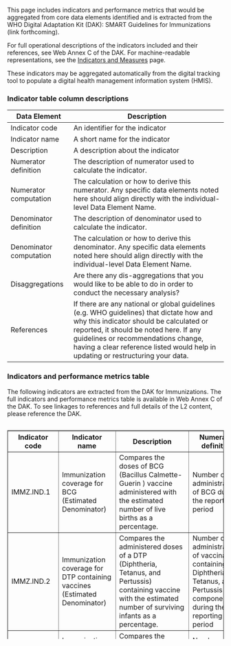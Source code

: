 This page includes indicators and performance metrics that would be aggregated from core data elements identified and is extracted from the WHO Digital Adaptation Kit (DAK): SMART Guidelines for Immunizations (link forthcoming). 

For full operational descriptions of the indicators included and their references, see Web Annex C of the DAK. 
For machine-readable representations, see the <a href="indicators-measures.html">Indicators and Measures</a> page. 

These indicators may be aggregated automatically from the digital tracking tool to populate a digital health management information system (HMIS). 

### Indicator table column descriptions

| Data Element | Description |
|----|----|
|Indicator code|An identifier for the indicator|
|Indicator name|A short name for the indicator|
|Description|A description about the indicator|
|Numerator definition|The description of numerator used to calculate the indicator.|
|Numerator computation|The calculation or how to derive this numerator. Any specific data elements noted here should align directly with the individual-level Data Element Name.|
|Denominator definition|The description of denominator used to calculate the indicator.|
|Denominator computation|The calculation or how to derive this denominator. Any specific data elements noted here should align directly with the individual-level Data Element Name.|
|Disaggregations|Are there any dis-aggregations that you would like to be able to do in order to conduct the necessary analysis?|
|References|If there are any national or global guidelines (e.g. WHO guidelines) that dictate how and why this indicator should be calculated or reported, it should be noted here. If any guidelines or recommendations change, having a clear reference listed would help in updating or restructuring your data.|

### Indicators and performance metrics table
The following indicators are extracted from the DAK for Immunizations. The full indicators and performance metrics table is available in Web Annex C of the DAK. To see linkages to references and full details of the L2 content, please reference the DAK. 

<div style=" width: 100%; height: 500px; overflow: scroll;">
  <table border="1" class="dataframe table table-striped table-bordered">
    <thead style="position: sticky;top: 0;z-index: 100;background-color: white;">
      <thead>
        <tr>
          <th>Indicator code</th>
          <th>Indicator name</th>
          <th>Description</th>
          <th>Numerator definition</th>
          <th>Numerator computation</th>
          <th>Denominator definition</th>
          <th>Denominator computation</th>
          <th>Disaggregation</th>
        </tr>
      </thead>
    <tbody>
      <tr>
        <td>IMMZ.IND.1</td>
        <td>Immunization coverage for BCG (Estimated Denominator)</td>
        <td>Compares the doses of BCG (Bacillus Calmette-Guerin ) vaccine administered with the estimated number of live births as a percentage.</td>
        <td>Number of administrations of BCG during the reporting period</td>
        <td>COUNT immunization events WHERE "vaccine code" is a "BCG Vaccine" (IMMZ.Z1.DE1) AND "status code" = completed AND "vaccine administration date" during reporting period</td>
        <td>Estimated number of live births.</td>
        <td>PARAMETER number of live births</td>
        <td>Administrative Area; Sex</td>
      </tr>
      <tr>
        <td>IMMZ.IND.2</td>
        <td>Immunization coverage for DTP containing vaccines (Estimated Denominator)</td>
        <td>Compares the administered doses of a DTP (Diphtheria, Tetanus, and Pertussis) containing vaccine with the estimated number of surviving infants as a percentage.</td>
        <td>Number of administrations of vaccinations containing a Diphtheria, Tetanus, and Pertussis component during the reporting period</td>
        <td>COUNT immunization events WHERE "vaccine code" is a DTP Vaccine (IMMZ.Z1.DE24) AND "status code" = completed AND vaccine "administration date" during reporting period</td>
        <td>Estimated number of surviving infants.</td>
        <td>PARAMETER surviving number of infants</td>
        <td>Dose Number - 1, 2, or 3; Age Group - &lt; 1 year or &gt;1 year; Administrative Area; Sex</td>
      </tr>
      <tr>
        <td>IMMZ.IND.3</td>
        <td>Immunization coverage for HepB containing vaccines birth dose (estimated denominator)</td>
        <td>Compares the administered doses of Hepatitis B (HepB) containing vaccine given at birth (dose sequence 0) with the number of live births.</td>
        <td>Number of administrations of vaccines containing a Hepatitis B component at birth (dose sequence 0)</td>
        <td>COUNT immunization events WHERE "vaccine code" is a HepB vaccine (IMMZ.Z1.DE6) AND "status code" = completed AND vaccine "administration date" during reporting period AND "dose number" = 0</td>
        <td>Estimated number of live births.</td>
        <td>PARAMETER number of live births</td>
        <td>Age Group - &lt;24 hours of Birth, &lt; 2 weeks; Administrative Area; Sex</td>
      </tr>
      <tr>
        <td>IMMZ.IND.4</td>
        <td>Immunization coverage for HepB containing vaccines (Estimated Denominator)</td>
        <td>Compares the administered doses of Hepatitis B (HepB) containing vaccine with the estimated number of live births (if dose sequence is 1 or 2) or number of surviving infants (for dose 3 - if given)</td>
        <td>Number of administrations of vaccinations containing a Hepatitis B component.</td>
        <td>COUNT immunization events WHERE "vaccine code" is a HepB vaccine (IMMZ.Z1.DE6) AND "status code" = completed AND vaccine "administration date" during reporting period AND "dose number" &gt; 0</td>
        <td>Estimated number of surviving infants</td>
        <td>PARAMETER number of surviving infants (see comments)</td>
        <td>Dose Sequence - 1, 2, or 3; Age Group - &lt;1 year or &gt; 1year; Administrative Area; Sex</td>
      </tr>
      <tr>
        <td>IMMZ.IND.5</td>
        <td>Immunization coverage for inactivated polio containing vaccine (Estimated Denominator)</td>
        <td>Compares the administered doses of Inactivated Polio Virus (IPV) containing vaccines with the estimated number of surviving infants expressed as a percentage.</td>
        <td>Number of administrations of vaccinations using an inactivated polio vaccine (IPV) during the reporting period.</td>
        <td>COUNT immunization events WHERE "vaccine code" is a Inactivated Polio Vaccine (IMMZ.Z1.DE25) AND "status code" = completed AND vaccine "administration date" during reporting period</td>
        <td>Estimated number of surviving infants</td>
        <td>PARAMETER surviving number of infants</td>
        <td>Dose sequence - 1, 2, or 3; Age Group - &lt; 1 year or &gt; 1 year; Administrative Area; Sex</td>
      </tr>
      <tr>
        <td>IMMZ.IND.6</td>
        <td>Immunization coverage for oral polio containing vaccine birth doses (Estimated Denominator)</td>
        <td>Compares the administered doses of Oral Polio Virus (OPV) containing vaccines given at birth (dose sequence 0) with the number of live births. This indicator should only be used in contexts where an OPV birth dose is administered.</td>
        <td>Number of administrations of vaccinations using an oral polio vaccine (OPV) where the dose sequence is 0 (birth dose) during the reporting period.</td>
        <td>COUNT immunization events WHERE "vaccine code" is an Oral Polio Vaccine (IMMZ.Z1.DE26) AND "status code" = completed AND vaccine "administration date" during reporting period AND "dose number" = 0</td>
        <td>Estimated number of live births.</td>
        <td>PARAMETER number of live births</td>
        <td>Age Group - &lt;24 hours of birth, &lt; 2 weeks; Administrative Area; Sex</td>
      </tr>
      <tr>
        <td>IMMZ.IND.7</td>
        <td>Immunization coverage for non-birth doses of oral polio containing vaccine (Estimated Denominator)</td>
        <td>Compares the administered doses of Oral Polio Virus (OPV) containing vaccines which are non-birth doses (dose sequence &gt; 0) with the estimated number of surviving infants expressed as a percentage.</td>
        <td>Number of administrations of vaccinations using an oral polio vaccine (OPV) where the dose sequence &gt; 0, during the reporting period.</td>
        <td>COUNT immunization events WHERE "vaccine code" is an Oral Polio Vaccine (IMMZ.Z1.DE26) AND "status code" = completed AND vaccine "administration date" during reporting period AND "dose number" &gt; 0</td>
        <td>Estimated number of surviving infants</td>
        <td>PARAMETER surviving number of infants</td>
        <td>Dose sequence - 1, 2, or 3; Age Group - &lt; 1 year or &gt; 1 year; Administrative Area; Sex</td>
      </tr>
      <tr>
        <td>IMMZ.IND.8</td>
        <td>Immunization coverage for Measles containing vaccine (Estimated Denominator)</td>
        <td>Compares the administered doses of Measles Containing Vaccines (MCV) with the estimated number of surviving infants (if dose 1) or a country supplied denominator (if dose 2) expressed as a percentage.</td>
        <td>Number of administrations of vaccinations containing a Measles component during reporting period</td>
        <td>COUNT immunization events WHERE "vaccine code" is a Measles vaccine (IMMZ.Z1.DE9) and "status code" = completed and vaccine "administration date" during reporting period</td>
        <td>Estimated number of surviving infants (for dose 1) and country supplied denominator for dose sequence 2 (see comments)</td>
        <td>PARAMETER number of surviving infants (if Dose Sequence = 1) or PARAMETER of country supplied denominator (if Dose Sequence = 2)</td>
        <td>Dose Sequence - 1, 2; Age Group - &lt; 1 year or &gt; 1 year; Administrative Area; Sex</td>
      </tr>
      <tr>
        <td>IMMZ.IND.9</td>
        <td>Immunization coverage for HPV (Estimated Denominator)</td>
        <td>Compares the administered doses of Human Papillomavirus (HPV) containing vaccines with the country specified denominator for HPV coverage expressed as a percentage.</td>
        <td>Number of administrations of vaccines containing an HPV component during reporting period</td>
        <td>COUNT immunization events WHERE "vaccine code" is a HPV vaccine (IMMZ.Z1.DE7) AND "status code" = completed AND vaccine "administration date" during reporting period</td>
        <td>Country defined target population (see comments)</td>
        <td>PARAMETER country defined target population.</td>
        <td>Dose Sequence - 1, 2, or 3; Age Group - &lt;= 9 years, 9 - 14 years, &gt;= 15 years; Administrative Area; Sex</td>
      </tr>
      <tr>
        <td>IMMZ.IND.10</td>
        <td>Immunization coverage for Meningococcal containing vaccine (Estimated Denominator)</td>
        <td>Compares the administered doses of Meningococcal containing vaccine with the number of estimated surviving infants expressed as a percentage.</td>
        <td>Number of administrations of vaccines containing an Meningococcal component during reporting period</td>
        <td>COUNT immunization events WHERE "vaccine code" is a Meningococcal vaccine (IMMZ.Z1.DE10) AND "status code" = completed AND vaccine "administration date" during reporting period 3</td>
        <td>Estimated number of surviving infants</td>
        <td>PARAMETER number of surviving infants</td>
        <td>Dose Sequence - 1 or 2; Age Group - &lt; 1 year or &gt; 1 year; Administrative Area; Sex</td>
      </tr>
      <tr>
        <td>IMMZ.IND.11</td>
        <td>Immunization coverage for Pneumococcal containing vaccine (Estimated Denominator)</td>
        <td>Compares the administered doses of Pneumococcal containing vaccine with the number of surviving infants (with the exception of final dose which is country supplied denominator definition) expressed as a percentage</td>
        <td>Number of administrations of vaccines containing an Pneumococcal component during the reporting period.</td>
        <td>COUNT immunization events WHERE "vaccine code" is a Pneumococcal vaccine (IMMZ.Z1.DE13) AND "status code" = completed AND vaccine "administration date" during reporting period</td>
        <td>Estimated number of surviving infants (dose 1 and 2) or country supplied denominator definition (dose 3)</td>
        <td>PARAMETER number of surviving infants and PARAMETER of country supplied denominator (if dose sequence = 3)</td>
        <td>Dose Sequence - 1, 2, or 3; Age Group - &lt; 1 year or &gt; 1 year; Administrative Area; Sex</td>
      </tr>
      <tr>
        <td>IMMZ.IND.12</td>
        <td>Immunization coverage for Hemophilus containing vaccine (Estimated Denominator)</td>
        <td>Compares the administered doses of Haemophilus containing vaccine with the estimated number of surviving infants expressed as a percentage</td>
        <td>Number of administrations of vaccines containing an Haemophilus component during the reporting period.</td>
        <td>COUNT immunization events WHERE "vaccine code" is a Haemophilus vaccine (IMMZ.Z1.DE4) AND "status code" = completed AND vaccine "administration date" during reporting period</td>
        <td>Estimated number of surviving infants</td>
        <td>PARAMETER number of surviving infants.</td>
        <td>Age Group - &lt;1 year or &gt; 1 year; Administrative Area; Sex</td>
      </tr>
      <tr>
        <td>IMMZ.IND.13</td>
        <td>Immunization coverage for Rotavirus containing vaccines (Estimated Denominator)</td>
        <td>Compares the administered doses of rotavirus containing vaccine with the number of surviving infants expressed as a percentage</td>
        <td>Number of administrations of vaccines containing a rotavirus component during reporting period.</td>
        <td>COUNT immunization events WHERE "vaccine code" is a Rotavirus vaccine (IMMZ.Z1.DE16) AND "status code" = completed AND vaccine "administration date" during reporting period</td>
        <td>Estimated number of surviving infants</td>
        <td>PARAMETER number of surviving infants</td>
        <td>Dose Sequence - 1, 2, or 3; Age Group - &lt; 1 year or &gt; 1 year; Administrative Area; Sex</td>
      </tr>
      <tr>
        <td>IMMZ.IND.14</td>
        <td>Immunization coverage for Rubella containing vaccines (RCV) (Estimated Denominator)</td>
        <td>Compares the administered doses of rubella containing vaccine (RCV) with a country specified denominator expressed as a percentage.</td>
        <td>Number of administrations of vaccines containing a Rubella component during reporting period</td>
        <td>COUNT immunization events WHERE "vaccine code" is a Rubella vaccine (IMMZ.Z1.DE17) AND "status code" = completed AND vaccine "administration date" during reporting period</td>
        <td>Country defined target population (see comments)</td>
        <td>PARAMETER country defined target population.</td>
        <td>Age Group - &lt; 9 months, 9 - 18 months, 18 months - 15 years, &gt; 15 years; Administrative Area; Sex</td>
      </tr>
      <tr>
        <td>IMMZ.IND.15</td>
        <td>Immunization coverage for Varicella vaccinations (Estimated Denominator)</td>
        <td>Compares the administered doses of varicella containing vaccine with a country specified denominator expressed as a percentage.</td>
        <td>Number of administrations of vaccines containing a varicella component during reporting period</td>
        <td>COUNT immunization events WHERE "vaccine code" is a Varicella vaccine (IMMZ.Z1.DE22) AND "status code" = completed AND vaccine "administration date" during reporting period</td>
        <td>Country defined denominator (no guidance on JRF)</td>
        <td>PARAMETER country defined target population.</td>
        <td>Dose Sequence - 1 or 2; Age Group - &lt; 12 months, 12 - 18 months, 18 - 36 months, 36 months - 12 years or &gt; 12 years; Administrative Area; Sex</td>
      </tr>
      <tr>
        <td>IMMZ.IND.16</td>
        <td>Immunization coverage for Diphtheria containing vaccine boosters (Estimated Denominator)</td>
        <td>Compares the administered booster doses (4, 5, 6) for diphtheria containing vaccine with a country specified denominator expressed as a percentage.</td>
        <td>Number of administrations of booster vaccines containing a diphtheria component during the reporting period.</td>
        <td>COUNT immunization events WHERE "vaccine code" is a Diphtheria vaccine (IMMZ.Z1.DE3) AND "status code" = completed AND vaccine "administration date" during reporting period AND "dose number" &gt; 3</td>
        <td>Country defined target population (see comments)</td>
        <td>PARAMETER country defined target population.</td>
        <td>Dose Sequence - 4, 5, or 6; Administrative Area; Sex</td>
      </tr>
      <tr>
        <td>IMMZ.IND.17</td>
        <td>Immunization coverage for Pertussis containing vaccine boosters (Estimated Denominator)</td>
        <td>Compares the administered booster dose of pertussis containing vaccine (dose 4) with a country specified denominator expressed as a percentage.</td>
        <td>Number of administrations of booster vaccine containing a pertussis component during the reporting period</td>
        <td>COUNT immunization events WHERE "vaccine code" is a Pertussis vaccine (IMMZ.Z1.DE12) AND "status code" = completed AND vaccine "administration date" during reporting period AND "dose number" &gt; 3</td>
        <td>Country defined target population.</td>
        <td>PARAMETER country defined target population.</td>
        <td>Administrative Area; Sex</td>
      </tr>
      <tr>
        <td>IMMZ.IND.18</td>
        <td>Immunization coverage for Tetanus containing vaccine boosters (Estimated Denominator)</td>
        <td>Compares the administered booster dose of tetanus containing vaccines (doses 4, 5, 6) with a country specified denominator expressed as a percentage</td>
        <td>Number of administrations of booster containing tetanus component during the reporting period.</td>
        <td>COUNT immunization events WHERE "vaccine code" is a Tetanus vaccine (IMMZ.Z1.DE19) AND "status code" = completed AND vaccine "administration date" during reporting period AND "dose number" &gt; 3</td>
        <td>Country defined target population.</td>
        <td>PARAMETER country defined target population.</td>
        <td>Dose Sequence - 4, 5, or 6; Administrative Area; Sex</td>
      </tr>
      <tr>
        <td>IMMZ.IND.19</td>
        <td>Immunization coverage for Yellow Fever vaccine (Estimated Denominator)</td>
        <td>Compares the administered dose of yellow fever vaccine with the number of surviving infants.</td>
        <td>Number of administrations of vaccines containing a yellow fever component during reporting period.</td>
        <td>COUNT immunization events WHERE "vaccine code" is a Yellow Fever vaccine (IMMZ.Z1.DE23) AND "status code" = completed AND vaccine "administration date" during reporting period</td>
        <td>Number of surviving infants</td>
        <td>PARAMETER number of surviving infants</td>
        <td>Administrative Area; Sex</td>
      </tr>
      <tr>
        <td>IMMZ.IND.20</td>
        <td>Immunization coverage for Japanese Encephalitis vaccines (Estimated Denominator)</td>
        <td>Compares the administered doses of Japanese encephalitis vaccines with a country specified target population expressed as a percentage.</td>
        <td>Number of administrations of vaccines which contain Japanese encephalitis component during the reporting period.</td>
        <td>COUNT immunization events WHERE "vaccine code" is a Japanese Encephalitis vaccine (IMMZ.Z1.DE8) AND "status code" = completed and vaccine "administration date" during reporting period</td>
        <td>Country defined target population.</td>
        <td>PARAMETER country defined target population.</td>
        <td>Administrative Area; Sex</td>
      </tr>
      <tr>
        <td>IMMZ.IND.21</td>
        <td>Immunization coverage for Typhoid vaccines (Estimated Denominator)</td>
        <td>Compares the administered doses of Typhoid vaccines with a country defined target population expressed as a percentage.</td>
        <td>Number of administrations of vaccines which contain a typhoid component during the reporting period.</td>
        <td>COUNT immunization events WHERE "vaccine code" is a Typhoid vaccine (IMMZ.Z1.DE21) AND "status code" = completed AND vaccine "administration date" during reporting period</td>
        <td>Country defined target population.</td>
        <td>PARAMETER country defined target population.</td>
        <td>Dose Sequence - 1, 2, or 3; Administrative Area; Sex</td>
      </tr>
      <tr>
        <td>IMMZ.IND.22</td>
        <td>Immunization coverage for seasonal influenza (Estimated Denominator)</td>
        <td>Compares the administered doses of seasonal influenza vaccines with country defined target population (at risk) expressed as a percentage</td>
        <td>Number of administrations of seasonal influenza vaccines during reporting period.</td>
        <td>COUNT immunization events WHERE "vaccine code" is a Seasonal Influenza vaccine (IMMZ.Z1.DE18) AND "status code" = completed AND vaccine "administration date" during reporting period</td>
        <td>Country defined target population of at-risk individuals.</td>
        <td>PARAMETER country defined target population.</td>
        <td>Age Group - &lt; 1 year, &lt; 15 year, or &gt; 60 year; Administrative Area; Sex</td>
      </tr>
      <tr>
        <td>IMMZ.IND.23</td>
        <td>Dropout Rate of DTP1 to DTP3 (using Aggregate Calculation4)</td>
        <td>Indicates the aggregate dropout rate of DTP (Diphtheria Tetanus and Pertussis) containing vaccines protocol (children who started the dose series but did not finish).-----The indicator compares the number of administrations of first dose of DTP containing vaccines (DTP1) minus the number of administrations of the final dose (DTP3) protocol divided by the number of administrations of first dose (DTP1 - DTP3 / DTP1)</td>
        <td>Number of administrations of DTP1 administered during reporting period minus the number of administrations of DTP3 administered during report period</td>
        <td>COUNT immunization events WHERE "vaccine code" is a DTP vaccine (IMMZ.Z1.DE24) AND dose number (IMMZ.G1.DE34) = 1 AND "status code" = complete AND vaccine "administration date" during reporting period-----SUBTRACT-----COUNT immunization events WHERE "vaccine code" is a DTP vaccine (IMMZ.Z1.DE24) AND dose number (IMMZ.G1.DE34) = 3 AND "status code" = complete AND vaccine "administration date" during reporting period</td>
        <td>Number of doses of DTP1 administered</td>
        <td>COUNT immunization events WHERE "vaccine code" is a DTP vaccine (IMMZ.Z1.DE24) AND dose number (IMMZ.G1.DE34) = 1 AND "status code" = complete AND vaccine "administration date" during reporting period</td>
        <td>Administrative Area</td>
      </tr>
      <tr>
        <td>IMMZ.IND.24</td>
        <td>Dropout Rate of BCG to MCV1 (using Aggregate Calculation4)</td>
        <td>Indicates the aggregate dropout rate of children which have received BCG (Bacillus Calmette-Guerin) at birth those who have started the MCV (measles containing vaccines) series using an aggregate calculation method.-----The indicator compares the number of administration of BCG minus the number of administration of MCV1 divided by the number of BCG vaccinations (BCG - MCV1 / BCG)</td>
        <td>The number of doses of MCV1 administered during reporting period minus the number of BCG doses administered during reporting period</td>
        <td>COUNT immunization events WHERE vaccine code (IMMZ.Z1.DE4) is a BCG vaccine (IMMZ.Z1.DE1) AND "status code" = complete AND vaccine "administration date" during reporting period-----SUBTRACT-----COUNT immunization events WHERE "vaccine code" is a measles containing vaccine (IMMZ.Z1.DE9) AND "dose number" = 1 AND "status code" = complete AND "administration date" during reporting period</td>
        <td>Number of doses of BCG administered during reporting period.</td>
        <td>COUNT immunization events WHERE "vaccine code" is a BCG vaccine (IMMZ.Z1.DE1) AND "status code" = complete AND vaccine "administration date" during reporting period</td>
        <td>Administrative Area</td>
      </tr>
      <tr>
        <td>IMMZ.IND.25</td>
        <td>Dropout Rate of MCV1 to MCV2 (using Aggregate Calculation4)</td>
        <td>Indicates the aggregate dropout rate of children in the MCV (Measles Containing Vaccine) protocol (those that have received MCV dose 1 but not MCV dose 2).-----The indicator compares the number of administrations of MCV dose 1 minus the number of administration of MCV2 divided by the number of MCV1 vaccinations (MCV1 - MCV2 / MCV1)</td>
        <td>The number of first doses of measles containing vaccine administered during reporting period minus the number of last doses of measles containing vaccine during the report period</td>
        <td>COUNT immunization events WHERE vaccine code (IMMZ.Z1.DE4) is a measles containing vaccine (IMMZ.Z1.DE9) AND "dose number" = 1 AND vaccine "administration date" during reporting period and "status code" = complete-----SUBTRACT-----COUNT immunization events WHERE "vaccine code" is a measles containing vaccine (IMMZ.Z1.DE9) AND "dose number" = 3 and "status code" = complete and vaccine "administration date" during reporting period</td>
        <td>Number of first doses of measles containing vaccine administered during the reporting period.</td>
        <td>COUNT immunization events WHERE "vaccine code" is a measles containing vaccine (IMMZ.Z1.DE9) AND "status code" = complete AND "dose number" = 1 AND vaccine "administration date" during reporting period</td>
        <td>Administrative Area</td>
      </tr>
      <tr>
        <td>IMMZ.IND.26</td>
        <td>Closed vial wastage rate</td>
        <td>The closed vial wastage rate is used to measure percentage of doses of vaccine which were spoiled during the reporting period due to expiry, freezing, breakage, etc.-----This indicator is used to compare performance of management. Implementers may provide codified reasons for further disaggregation (i.e. monitoring what specifically is causing wastage in the system)</td>
        <td>Number of doses in closed vials of vaccine product that were discarded (for example: expired, vaccine vial monitoring (VVM) state, freezing, breakage, etc.)</td>
        <td>COUNT number of disposed vials of vaccine product.</td>
        <td>Total number of doses vaccine product received and available for use during the reporting period.</td>
        <td>COUNT number of total vials of vaccine product received and available for use.</td>
        <td>Vaccine Code - BCG, OPV, etc.; Type of Spoilage (Broken, Heat Exposure/VVM, Expiry); Facility Administrative Area</td>
      </tr>
      <tr>
        <td>IMMZ.IND.27</td>
        <td>Open vial wastage rate</td>
        <td>The open vial wastage rate is used to measure the percentage of doses of vaccine that were opened, but discarded due to under-utilization. For example, a 5 dose vile of an antigen may be thrown out after only 2 administrations of the vaccine, indicating an open vial wastage of 3 doses.</td>
        <td>Total number of doses used (starting balance of doses + supplied doses - ending balance doses) minus total number of doses administered to patients.-----Starting Balance = The number of doses available for immunization at the start of day or session.----- Supplied Doses = The number of doses which were received or added to the stock during the day or session.----- Ending Balance = The number of doses which were left at the end of the day or session</td>
        <td>(Starting Balance + Supplied Doses - Ending Balance) - COUNT of persons who were administered the vaccine</td>
        <td>The total number of doses used (i.e. consumed) during the day or vaccination session.</td>
        <td>Starting Balance + Supplied Doses - Ending Balance</td>
        <td>Vaccine (BCG, OPV, etc.); Facility Administrative Area</td>
      </tr>
      <tr>
        <td>IMMZ.IND.28</td>
        <td>Availability of vaccine stock and supplies</td>
        <td>The proportion of clinics which have had no stock outs for vaccine or injection supplies when they are demanded/required.</td>
        <td>The number of vaccination clinics which had no stock outs for the reporting period (i.e. they were able to fully meet all vaccine demand)</td>
        <td>COUNT of facilities which were able to fulfill all vaccination activities.</td>
        <td>Total number of facilities.</td>
        <td>COUNT all facilities in the region</td>
        <td>Facility Administrative Area</td>
      </tr>
      <tr>
        <td>IMMZ.IND.29</td>
        <td>Functional status of cold-chain storage equipment</td>
        <td>The proportion of refrigerators which are functional within a clinic.</td>
        <td>The number of functional refrigerators in the clinic.</td>
        <td>COUNT refrigerators which are functional during the reporting period</td>
        <td>The number of refrigerators which are present in the clinic.</td>
        <td>COUNT total refrigerators (regardless of status)</td>
        <td>Facility Administrative Area</td>
      </tr>
      <tr>
        <td>IMMZ.IND.30</td>
        <td>Adverse Event Following Immunization (AEFI) case rate</td>
        <td>Clinics should report adverse events (reported and confirmed) to the central authority.-----This should be tracked as an aggregate tally (which should indicate the severity, and optionally the manifestation such as rash, vomiting, etc.), with severe cases being reported using case reporting forms, and should include an analysis of whether the AEFI was a direct result (confirmed) of vaccination or not (suspected). Serious cases are those which involved hospitalization, disability, or death.-----Investigation of AEFI events can lead to withdrawal of the vaccine from the market, or inform further guidance on administration of a particular antigen/product.</td>
        <td>Number of persons which have received a vaccine dose, and have reported an adverse event</td>
        <td>COUNT immunization events WHERE reaction detail (IMMZ.G1.DE23) is present AND vaccine "administration date" during reporting period</td>
        <td>The total number of doses administered to patients of the product.</td>
        <td>COUNT number of immunization events WHERE vaccine "administration date" during reporting period</td>
        <td>Vaccine Code - BCG, OPV, etc.; Vaccine Manufacturer; Reaction Severity - Severe, Non-Severe, etc.; Administrative Area; Reaction Manifestation - Rash, Vomiting, etc.</td>
      </tr>
      <tr>
        <td>IMMZ.IND.31</td>
        <td>Immunization session completion rates</td>
        <td>This indicator allows for supervisors to follow-up on planned and completed immunization sessions - which can give an indication of planning, operational or budget issues at a facility.</td>
        <td>The number of conducted immunization sessions performed at the facility.</td>
        <td>COUNT number of vaccination sessions</td>
        <td>The planned number of vaccination sessions for a facility.</td>
        <td>COUNT number of planned sessions</td>
        <td>Facility; Facility Administrative Area</td>
      </tr>
      <tr>
        <td>IMMZ.IND.56</td>
        <td>Number of healthcare workers vaccinated with a complete COVID-19 primary series (Estimated Denominator)</td>
        <td>The proportion of healthcare workers (as defined by the country) that were vaccinated with a complete COVID-19 primary series (Dose Sequence 1 or 2, depending on the product).</td>
        <td>Number of healthcare workers (as defined by the country) who have received a completed COVID-19 primary series (Dose Sequence 1 or 2, depending on the product) during the reporting period.</td>
        <td>COUNT patients-----AND EXISTS (observation WHERE "valueCodeableConcept.code" is in "healthcare worker roles")-----AND EXISTS (immunization events WHERE "vaccine code" is a COVID-19 vaccine (IMMZ.Z1.DE30) AND "status code" = completed AND vaccine "administration date" during reporting period)</td>
        <td>Estimated total number of healthcare workers----- Country-defined list of healthcare worker roles</td>
        <td>PARAMETER total number of healthcare workers----- PARAMETER healthcare worker roles</td>
        <td>Dose sequence - 1 or 2; Occupation - Healthcare Worker; Administrative Area</td>
      </tr>
      <tr>
        <td>IMMZ.IND.57</td>
        <td>Number of healthcare workers vaccinated with at least one COVID-19 booster (Estimated Denominator)</td>
        <td>The proportion of healthcare workers (as defined by the country) that were vaccinated with at least one COVID-19 booster (Dose Sequence 2 or 3 depending on the product).</td>
        <td>Number of healthcare workers (as defined by the country) who have received at lease one COVID-19 booster (Dose Sequence 2 or 3, depending on the product) during the reporting period.</td>
        <td>COUNT patients-----AND EXISTS (observation WHERE "valueCodeableConcept.code" is in "healthcare worker roles")-----AND EXISTS (immunization events WHERE "vaccine code" is a COVID-19 vaccine (IMMZ.Z1.DE30) AND "status code" = completed AND "dose number" &gt; 2 AND vaccine "administration date" during reporting period)</td>
        <td>Estimated total number of healthcare workers----- Country-defined list of healthcare worker roles</td>
        <td>PARAMETER total number of healthcare workers----- PARAMETER healthcare worker roles</td>
        <td>Dose sequence - 2 or 3; Occupation - Healthcare Worker; Administrative Area</td>
      </tr>
      <tr>
        <td>IMMZ.IND.58</td>
        <td>Number of older adults vaccinated with a complete COVID-19 primary series (Estimated Denominator)</td>
        <td>The proportion of older adults (as defined by the country) that were vaccinated with a complete COVID-19 primary series (Dose Sequence 1 or 2, depending on the product).</td>
        <td>Number of older adults (as defined by the country) who have received a completed COVID-19 primary series (Dose Sequence 1 or 2, depending on the product) during the reporting period.</td>
        <td>COUNT patients WHERE patient.age &gt;= "age of older population defined by country"-----AND EXISTS (immunization event WHERE "vaccine code" is a COVID-19 vaccine (IMMZ.Z1.DE30) AND "status code" = completed AND vaccine "administration date" during reporting period)</td>
        <td>Estimated total number of older adults</td>
        <td>PARAMETER total number of older adults----- PARAMETER age of older population defined by country</td>
        <td>Dose sequence - 1 or 2; Age Group - &gt; "age of older population defined by country"; Administrative Area</td>
      </tr>
      <tr>
        <td>IMMZ.IND.59</td>
        <td>Number of older persons vaccinated with at least one COVID-19 booster (Estimated Denominator)</td>
        <td>The proportion of older adults (as defined by the country) that were vaccinated with at least one COVID-19 booster (Dose Sequence 2 or 3 depending on the product).</td>
        <td>Number of older adults (as defined by the country) who have received at lease one COVID-19 booster (Dose Sequence 2 or 3, depending on the product) during the reporting period.</td>
        <td>COUNT patients WHERE patient.age &gt;= "age of older population defined by country"-----AND EXISTS (immunization event WHERE "vaccine code" is a COVID-19 vaccine (IMMZ.Z1.DE30) AND "status code" = completed AND "dose number" &gt; 2 AND vaccine "administration date" during reporting period)</td>
        <td>Estimated total number of older adults</td>
        <td>PARAMETER total number of older adults----- PARAMETER age of older population defined by country</td>
        <td>Dose sequence - 2 or 3; Age Group - &gt; "age of older population defined by country"; Administrative Area</td>
      </tr>
      <tr>
        <td>IMMZ.IND.60</td>
        <td>Number of persons vaccinated with a complete COVID-19 primary series (Estimated Denominator)</td>
        <td>The proportion of persons (as defined by the country) that were vaccinated with a complete COVID-19 primary series (Dose Sequence 1 or 2, depending on the product).</td>
        <td>Number of persons (as defined by the country) who have received a completed COVID-19 primary series (Dose Sequence 1 or 2, depending on the product) during the reporting period.</td>
        <td>COUNT patients-----AND EXISTS (immunization event WHERE "vaccine code" is a COVID-19 vaccine (IMMZ.Z1.DE30) AND "status code" = completed AND vaccine "administration date" during reporting period)</td>
        <td>Estimated total population</td>
        <td>PARAMETER total population</td>
        <td>Dose sequence - 1 or 2; Administrative Area</td>
      </tr>
      <tr>
        <td>IMMZ.IND.61</td>
        <td>Number of persons vaccinated with at least one COVID-19 booster (Estimated Denominator)</td>
        <td>The proportion of persons (as defined by the country) that were vaccinated with at least one COVID-19 booster (Dose Sequence 2 or 3 depending on the product).</td>
        <td>Number of persons (as defined by the country) who have received at lease one COVID-19 booster (Dose Sequence 2 or 3, depending on the product) during the reporting period.</td>
        <td>COUNT patients-----AND EXISTS (immunization event WHERE "vaccine code" is a COVID-19 vaccine (IMMZ.Z1.DE30) AND "status code" = completed AND "dose number" &gt; 2 AND vaccine "administration date" during reporting period)</td>
        <td>Estimated total population</td>
        <td>PARAMETER total population</td>
        <td>Dose sequence - 2 or 3; Administrative Area</td>
      </tr>
      <tr>
        <td>IMMZ.IND.62</td>
        <td>Number of persons living in areas in need of humanitarian assistance that were vaccinated with a complete COVID-19 primary series (Estimated Denominator)</td>
        <td>The proportion of persons living in areas in need of humanitarian assistance (as defined by the country) that were vaccinated with a complete COVID-19 primary series (Dose Sequence 1 or 2, depending on the product).</td>
        <td>Number of persons living in areas in need of humanitarian assistance (as defined by the country) who have received a completed COVID-19 primary series (Dose Sequence 1 or 2, depending on the product) during the reporting period.</td>
        <td>COUNT patients-----AND EXISTS (immunization event WHERE "vaccine code" is a COVID-19 vaccine (IMMZ.Z1.DE30) AND "status code" = completed AND vaccine "administration location" is in "locations in need of humanitarian assistance" AND vaccine "administration date" during reporting period)</td>
        <td>Estimated total number of persons living in areas in need of humanitarian assistance----- Estimated locations in need of humanitarian assistance</td>
        <td>PARAMETER total number of persons living in areas in need of humanitarian assistance----- PARAMETER locations in need of humanitarian assistance</td>
        <td>Dose sequence - 1 or 2; Administrative Area</td>
      </tr>
      <tr>
        <td>IMMZ.IND.63</td>
        <td>Number of persons living in areas in need of humanitarian assistance that were vaccinated with at least one COVID-19 booster (Estimated Denominator)</td>
        <td>The proportion of persons living in areas in need of humanitarian assistance (as defined by the country) that were vaccinated with at least one COVID-19 booster (Dose Sequence 2 or 3 depending on the product).</td>
        <td>Number of persons living in areas in need of humanitarian assistance (as defined by the country) who have received at lease one COVID-19 booster (Dose Sequence 2 or 3, depending on the product) during the reporting period.</td>
        <td>COUNT patients-----AND EXISTS (immunization event WHERE "vaccine code" is a COVID-19 vaccine (IMMZ.Z1.DE30) AND "status code" = completed vaccine "administration location" is in "locations in need of humanitarian assistance" AND "dose number" &gt; 2 AND vaccine "administration date" during reporting period)</td>
        <td>Estimated total number of persons living in areas in need of humanitarian assistance----- Estimated locations in need of humanitarian assistance</td>
        <td>PARAMETER total number of persons living in areas in need of humanitarian assistance----- PARAMETER locations in need of humanitarian assistance</td>
        <td>Dose sequence - 2 or 3; Administrative Area</td>
      </tr>
      <tr>
        <td colspan="3">Indicators Using Computed / Actual Denominators (based on computed Immunization Recommendations)</td>
        <td></td>
        <td></td>
        <td></td>
        <td></td>
        <td></td>
      </tr>
      <tr>
        <td>IMMZ.IND.32</td>
        <td>Immunization coverage for BCG (Computed Denominator)</td>
        <td>Compares the administered doses of BCG vaccine with the actual number of registered, surviving infants expressed as a percentage.</td>
        <td>Number of registered patients administered BCG during reporting period</td>
        <td>COUNT patients WHERE "date of birth" during reporting period-----AND EXISTS (immunization event WHERE "vaccine code" is BCG vaccine (IMMZ.Z1.DE1) AND vaccine "administration date" during reporting period AND "status code" = complete)</td>
        <td>Number of registered, surviving infants born during reporting period.</td>
        <td>COUNT patients WHERE "date of birth" during reporting period AND not deceased5.</td>
        <td>Administrative Area; Sex</td>
      </tr>
      <tr>
        <td>IMMZ.IND.33</td>
        <td>Immunization coverage for DTP containing vaccines (Computed Denominator)</td>
        <td>Compares the administered doses of a DTP containing vaccine with the registered number of surviving infants expressed as a percentage.</td>
        <td>Number of patients administered DTP containing vaccines during reporting period.</td>
        <td>COUNT patients WHERE age &lt; 12 months AND not deceased-----AND EXISTS (immunization event WHERE "vaccine code" is a DTP vaccine (IMMZ.Z1.DE24) and "status code" = complete AND vaccine "administration date" during reporting period)</td>
        <td>Number of registered, surviving infants whose age is less than 12 months during reporting period.</td>
        <td>COUNT patients WHERE age &lt; 12 months AND not deceased5</td>
        <td>Dose Number - 1, 2, or 3; Age Group - &lt; 1 year or &gt;1 year; Administrative Area; Sex</td>
      </tr>
      <tr>
        <td>IMMZ.IND.34</td>
        <td>Immunization coverage for non-birth dose HepB containing vaccines (Computed Denominator)</td>
        <td>Compares the administered non-birth doses of HebB containing vaccines with the number of registered, surviving infants expressed as a percentage.</td>
        <td>Number of patients administered a non-birth dose of Hepatitis B component vaccine during reporting period.</td>
        <td>COUNT patients WHERE age &lt; 12 months AND not deceased-----AND EXISTS (immunization event WHERE vaccine code (IMMZ.G1.DE4) is a HepB vaccine (IMMZ.Z1.DE6) AND "status code" = complete AND vaccine "administration date" during reporting period AND "dose number" &gt; 0)</td>
        <td>Number of registered, surviving infants whose ages is less than 12 months during reporting period.</td>
        <td>COUNT patients WHERE age &lt; 12 months AND not deceased5</td>
        <td>Dose Sequence - 1, 2, or 3; Age Group - &lt;1 year or &gt; 1year; Administrative Area; Sex</td>
      </tr>
      <tr>
        <td>IMMZ.IND.35</td>
        <td>Immunization coverage for inactivated polio containing vaccine (Computed Denominator)</td>
        <td>Compares the administered doses of inactive polio containing vaccines with the number of registered surviving infants expressed as a percentage.</td>
        <td>Number of patients administered an Inactivated Polio Vaccine during the reporting period.</td>
        <td>COUNT patients WHERE age &lt; 12 months AND not deceased-----AND EXISTS (immunization event WHERE "vaccine code" is an Inactivated Polio Vaccine (IMMZ.Z1.DE25) AND "status code" = complete AND vaccine "administration date" during reporting period)</td>
        <td>Number of registered, surviving infants.</td>
        <td>COUNT patients WHERE age &lt; 12 months AND not deceased5</td>
        <td>Dose sequence - 1, 2, or 3; Age Group - &lt; 1 year or &gt; 1 year; Administrative Area; Sex</td>
      </tr>
      <tr>
        <td>IMMZ.IND.36</td>
        <td>Immunization coverage for Measles containing vaccine (Computed Denominator)</td>
        <td>Compares the administered doses of measles containing vaccines with the number of registered surviving infants.</td>
        <td>Number of patient administered a Measles component vaccine during the reporting period.</td>
        <td>COUNT patients WHERE age &lt; 12 months AND not deceased5-----AND EXISTS (immunization event WHERE "vaccine code" is a Measles vaccine (IMMZ.Z1.DE9) and "status code" = complete AND vaccine "administration date" during reporting period)</td>
        <td>Number of registered, surviving infants.</td>
        <td>COUNT patients WHERE age &lt; 12 months AND not deceased5</td>
        <td>Dose Sequence - 1, 2; Age Group - &lt; 1 year or &gt; 1 year; Administrative Area; Sex</td>
      </tr>
      <tr>
        <td>IMMZ.IND.37</td>
        <td>Immunization coverage for HPV (Computed Denominator)</td>
        <td>Compares the administered doses of HPV vaccines with the number of patients which have an immunization recommendation for HPV vaccine</td>
        <td>Number of patients administered an HPV vaccine during the reporting period.</td>
        <td>COUNT patients WHERE not deceased5-----AND EXISTS (immunization event WHERE "vaccine code" is an HPV vaccine (IMMZ.Z1.DE7) and "status code" = complete AND vaccination "administration date" during reporting period)</td>
        <td>Number of immunization recommendations for HPV vaccine during reporting period.</td>
        <td>COUNT patients WHERE not deceased5-----AND EXISTS (immunization recommendation6 WHERE "vaccine code" is HPV vaccine (IMMZ.Z1.DE7) and vaccine "administration date" during reporting period)</td>
        <td>Dose Sequence - 1, 2, or 3; Age Group - &lt;= 9 years, 9 - 14 years, &gt;= 15 years; Administrative Area-----Sex</td>
      </tr>
      <tr>
        <td>IMMZ.IND.38</td>
        <td>Immunization coverage for Meningococcal containing vaccine (Computed Denominator)</td>
        <td>Compares the administered doses of a meningococcal containing vaccine with the number of registered surviving infants.</td>
        <td>Number of administrations of vaccines containing an Meningococcal component during reporting period</td>
        <td>COUNT patients WHERE age &lt; 12 months AND not deceased-----AND EXISTS (immunization event WHERE "vaccine code" is a Meningococcal vaccine (IMMZ.Z1.DE10) AND "status code" = complete AND "administration date" during reporting period)</td>
        <td>Number of registered, surviving infants.</td>
        <td>COUNT patients WHERE age &lt; 12 months AND not deceased5</td>
        <td>Dose Sequence - 1 or 2; Age Group - &lt; 1 year or &gt; 1 year; Administrative Area; Sex</td>
      </tr>
      <tr>
        <td>IMMZ.IND.39</td>
        <td>Immunization coverage for Pneumococcal containing vaccine (Computed Denominator)</td>
        <td>Compares the administered doses of a pneumococcal containing vaccine with the number of registered surviving infants expressed as a percentage.</td>
        <td>Number of administrations of vaccines containing an Pneumococcal component during the reporting period.</td>
        <td>COUNT patients WHERE age &lt; 12 months AND not deceased5-----AND EXISTS (immunization event WHERE "vaccine code" is a Pneumococcal vaccine (IMMZ.Z1.DE13) AND "status code" = complete AND "administration date" during reporting period)</td>
        <td>Number of registered, surviving infants.</td>
        <td>COUNT patients WHERE age &lt; 12 months AND not deceased5</td>
        <td>Dose Sequence - 1, 2, or 3; Age Group - &lt; 1 year or &gt; 1 year; Administrative Area; Sex</td>
      </tr>
      <tr>
        <td>IMMZ.IND.40</td>
        <td>Immunization coverage for Haemophilus containing vaccine (Computed Denominator)</td>
        <td>Compares the administered doses of haemophilus containing vaccine with the registered number of surviving infants, expressed as a percentage .</td>
        <td>Number of administrations of vaccines containing an Haemophilus component during the reporting period.</td>
        <td>COUNT patients WHERE age &lt; 12 months AND not deceased-----AND EXISTS (immunization event WHERE "vaccine code" is a Haemophilus vaccine (IMMZ.Z1.DE4) and "status code" = complete AND vaccine "administration date" during reporting period)</td>
        <td>Number of registered, surviving infants.</td>
        <td>COUNT patients WHERE age &lt; 12 months AND not deceased5</td>
        <td>Age Group - &lt; 1 year or &gt; 1 year; Administrative Area; Sex</td>
      </tr>
      <tr>
        <td>IMMZ.IND.41</td>
        <td>Immunization coverage for Rotavirus containing vaccines (Computed Denominator)</td>
        <td>Compares the administered doses of rotavirus containing vaccine with the number of registered children (under 2) expressed as a percentage</td>
        <td>Number of administrations of vaccines containing a rotavirus component during reporting period.</td>
        <td>COUNT patients WHERE age &lt; 2 years AND not deceased-----AND EXISTS (immunization event WHERE "vaccine code" is a Rotavirus vaccine (IMMZ.Z1.DE16) and "status code" = complete AND vaccine "administration date" during reporting period)</td>
        <td>Number of non-deceased children under 2 years of age.</td>
        <td>COUNT patients WHERE age &lt; 2 years AND not deceased5</td>
        <td>Age Group - &lt; 1 year or &gt; 1 year; Administrative Area; Sex</td>
      </tr>
      <tr>
        <td>IMMZ.IND.42</td>
        <td>Immunization coverage for Rubella containing vaccines (Computed Denominator)</td>
        <td>Compares the administered doses of rubella containing vaccine (RCV) with the number of immunization recommendations for rubella containing vaccines expressed as a percentage.</td>
        <td>Number of administrations of vaccines containing a Rubella component during reporting period</td>
        <td>COUNT patients WHERE not deceased-----AND EXISTS (immunization event WHERE "vaccine code" is a RCV vaccine (IMMZ.Z1.DE17) and "status code" = complete AND vaccine "administration date" during reporting period)</td>
        <td>Number of immunization recommendations for RCV vaccines due during reporting period.</td>
        <td>COUNT patients WHERE not deceased-----AND EXISTS (immunization recommendation6 WHERE "vaccine code" is RCV vaccine (IMMZ.Z1.DE17) and vaccine "administration date" during reporting period)</td>
        <td>Age Group - &lt; 9 months, 9 - 18 months, 18 months - 15 years, &gt; 15 years; Administrative Area; Sex</td>
      </tr>
      <tr>
        <td>IMMZ.IND.43</td>
        <td>Immunization coverage for Varicella vaccinations (Computed Denominator)</td>
        <td>Compares the administered doses of varicella containing vaccine with the number of immunization recommendations for varicella vaccines expressed as a percentage.</td>
        <td>Number of administrations of vaccines containing a varicella component during reporting period</td>
        <td>COUNT patients WHERE not deceased-----AND EXISTS (immunization event WHERE "vaccine code" is a Varicella vaccine (IMMZ.Z1.DE22) and "status code" = complete AND vaccine "administration date" during reporting period)</td>
        <td>Number of immunization recommendations for varicella vaccines due during reporting period.</td>
        <td>COUNT patients WHERE not deceased-----AND EXISTS (immunization recommendation6 WHERE "vaccine code" is Varicella vaccine (IMMZ.Z1.DE22) and vaccine "administration date" during reporting period)</td>
        <td>Dose Sequence - 1 or 2; Age Group - &lt; 12 months, 12 - 18 months, 18 - 36 months, 36 months - 12 years, &gt; 12 years; Administrative Area; Sex</td>
      </tr>
      <tr>
        <td>IMMZ.IND.44</td>
        <td>Immunization coverage for Diphtheria containing vaccine boosters (Computed Denominator)</td>
        <td>Compares the administered booster doses (4, 5, 6) for diphtheria containing vaccine with the number of immunization recommendations for boosters of diphtheria containing vaccines expressed as a percentage.</td>
        <td>Number of administrations of booster vaccines containing a diphtheria component during the reporting period.</td>
        <td>COUNT patients WHERE not deceased-----AND EXISTS (immunization event WHERE "vaccine code" is a Diphtheria vaccine (IMMZ.Z1.DE3) and "status code" = complete AND vaccine "administration date" during reporting period AND "dose number" &gt; 3)</td>
        <td>Number of immunization recommendations for diphtheria boosters (doses &gt; 3) due during reporting period.</td>
        <td>COUNT patients WHERE not deceased-----AND EXISTS (immunization recommendation6 WHERE "vaccine code" is a Diphtheria vaccine (IMMZ.Z1.DE3) AND vaccine "administration date" during reporting period AND "dose number" &gt; 3)</td>
        <td>Dose Sequence - 4, 5, 6; Administrative Area; Sex</td>
      </tr>
      <tr>
        <td>IMMZ.IND.45</td>
        <td>Immunization coverage for Pertussis containing vaccine boosters (Computed Denominator)</td>
        <td>Compares the administered booster dose of pertussis containing vaccine (dose 4) with the number of immunization recommendations for boosters of pertussis containing vaccines expressed as a percentage.</td>
        <td>Number of administrations of booster vaccine containing a pertussis component during the reporting period</td>
        <td>COUNT patients WHERE not deceased-----AND EXISTS (immunization event WHERE "vaccine code" is a Pertussis vaccine (IMMZ.Z1.DE12) and "status code" = complete AND vaccine "administration date" during reporting period AND "dose number" &gt; 3)</td>
        <td>Number of immunization recommendations for pertussis boosters (doses &gt; 3) due during reporting period.</td>
        <td>COUNT patients WHERE not deceased-----AND EXISTS (immunization recommendation6 WHERE "vaccine code" is a Pertussis vaccine (IMMZ.Z1.DE12) AND vaccine "administration date" during reporting period AND "dose number" &gt; 3)</td>
        <td>Dose Sequence - 4, 5, 6; Administrative Area; Sex</td>
      </tr>
      <tr>
        <td>IMMZ.IND.46</td>
        <td>Immunization coverage for Tetanus containing vaccine boosters (Computed Denominator)</td>
        <td>Compares the administered booster dose of tetanus containing vaccines (doses 4, 5, 6) with the number of immunization recommendations for boosters of tetanus containing vaccines expressed as a percentage.</td>
        <td>Number of administrations of booster containing tetanus component during the reporting period.</td>
        <td>COUNT patients WHERE not deceased-----AND EXISTS (immunization event WHERE "vaccine code" is a Tetanus vaccine (IMMZ.Z1.DE19) and "status code" = complete AND vaccine "administration date" during reporting period AND "dose number" &gt; 3)</td>
        <td>Number of immunization recommendations for tetanus boosters (doses &gt; 3) due during reporting period.</td>
        <td>COUNT patients WHERE not deceased-----AND EXISTS (immunization recommendation6 WHERE "vaccine code" is a Tetanus vaccine (IMMZ.Z1.DE19) AND vaccine "administration date" during reporting period AND "dose number" &gt; 3)</td>
        <td>Dose Sequence - 4, 5, 6; Administrative Area; Sex</td>
      </tr>
      <tr>
        <td>IMMZ.IND.47</td>
        <td>Immunization coverage for Yellow Fever vaccine (Computed Denominator)</td>
        <td>Compares the administered dose of yellow fever vaccine with the number of registered surviving infants expressed as a percentage.</td>
        <td>Number of administrations of vaccines containing a yellow fever component during reporting period.</td>
        <td>COUNT patients WHERE not deceased5 AND age &lt; 12 months-----AND EXISTS (immunization event WHERE "vaccine code" is a Yellow Fever vaccine (IMMZ.Z1.DE23) and "status code" = complete AND vaccine "administration date" during reporting period)</td>
        <td>Number of registered, surviving infants.</td>
        <td>COUNT patients WHERE age &lt; 12 months AND not deceased5</td>
        <td>Administrative Area; Sex</td>
      </tr>
      <tr>
        <td>IMMZ.IND.48</td>
        <td>Immunization coverage for Japanese encephalitis vaccines (Computed Denominator)</td>
        <td>Compares the administered doses of Japanese encephalitis vaccines with the number of immunization recommendations for Japanese encephalitis expressed as a percentage.</td>
        <td>Number of administrations of vaccines which contain Japanese encephalitis component during the reporting period.</td>
        <td>COUNT patients WHERE not deceased5 AND age &lt; 12 months -----AND EXISTS (immunization event WHERE "vaccine code" is a Japanese Encephalitis Fever vaccine (IMMZ.Z1.DE8) and "status code" = complete AND vaccine "administration date" during reporting period)</td>
        <td>Number of immunization recommendations for Japanese encephalitis containing vaccines dur during reporting period.</td>
        <td>COUNT patients WHERE not deceased-----AND EXISTS (immunization recommendation6 WHERE "vaccine code" is a Japanese Encephalitis vaccine (IMMZ.Z1.DE8) AND vaccine "administration date" during reporting period AND "dose number" &gt; 3)</td>
        <td>Administrative Area; Sex</td>
      </tr>
      <tr>
        <td>IMMZ.IND.49</td>
        <td>Immunization coverage for Typhoid vaccines (Computed Denominator)</td>
        <td>Compares the administered doses of Typhoid vaccines with the number of immunization recommendations for typhoid vaccines expressed as a percentage.</td>
        <td>Number of administrations of vaccines which contain a typhoid component during the reporting period.</td>
        <td>COUNT patients WHERE not deceased5 AND age &lt; 12 months-----AND EXISTS (immunization event WHERE "vaccine code" is a Typhoid vaccine (IMMZ.Z1.DE21) and "status code" = complete AND vaccine "administration date" during reporting period)</td>
        <td>Number of immunization recommendations for typhoid vaccines dur during reporting period.</td>
        <td>COUNT patients WHERE not deceased-----AND EXISTS (immunization recommendation6 WHERE "vaccine code" is a Typhoid vaccine (IMMZ.Z1.DE21) AND vaccine "administration date" during reporting period AND "dose number" &gt; 3)</td>
        <td>Dose Sequence - 1, 2, or 3; Administrative Area; Sex</td>
      </tr>
      <tr>
        <td>IMMZ.IND.50</td>
        <td>Dropout Rate of DTP1 to DTP3 (using Individual's Immunization Status4)</td>
        <td>Indicates the number of individuals which have dropped out of the DTP (diphtheria, tetanus and pertussis) containing vaccine protocol (i.e. individuals which have received DTP1 but not DTP3).-----This indicator is computed by counting the number of individuals who have received the first dose of DTP (dose 1) containing vaccine but not the last dose of DTP (are past-due for dose 3) with the individuals who were expected to have completed the vaccination protocol.</td>
        <td>Number of children who have received DTP1 (numerator) before the reporting period who should have received (via scheduling logic) DTP dose 3 during the reporting period, however did not receive DTP dose 3.</td>
        <td>COUNT patients WHERE not deceased-----AND EXISTS (immunization events WHERE "vaccine code" is DTP containing vaccine (IMMZ.Z1.DE24) AND "dose number" = 1 AND "status code" = complete AND vaccine "administration date" before reporting period)----- AND EXISTS (immunization recommendation6 WHERE "vaccine code" is DTP vaccine (IMMZ.Z1.DE24) AND "dose number" = 3 AND vaccine "administration date" during reporting period)-----AND NOT EXISTS (immunization event WHERE "vaccine code" is DTP containing vaccine (IMMZ.Z1.DE24) AND "dose number" = 3 AND "status code" = complete AND vaccine "administration date" during reporting period)</td>
        <td>Number of children who have received DTP containing vaccine dose 1 and are past due for DTP dose 3</td>
        <td>COUNT patients WHERE not deceased-----AND EXISTS (immunization event WHERE "vaccine code" is a DTP containing vaccine (IMMZ.Z1.DE24) AND "dose number" = 1 AND "status code" = complete AND vaccine "administration date" before reporting period)----- AND EXISTS (immunization recommendation6 WHERE "vaccine code" is a DTP vaccine (IMMZ.Z1.DE24) AND "dose number" = 3 AND vaccine "administration date" during reporting period)</td>
        <td>Administrative Area; Sex</td>
      </tr>
      <tr>
        <td>IMMZ.IND.51</td>
        <td>Dropout Rate of BCG to MCV1 (using Individual's Immunization Status4)</td>
        <td>Indicates the number of individuals which received a BCG dose at birth (or early life) yet did not receive the first dose of a measles containing vaccine (MCV).-----This indicator is computed by counting the number of individuals who have received a BCG dose, who have not received a MCV1 dose (are past due for MCV1) with the children who were expected to have received BCG and MCV1.</td>
        <td>Number of children who have received BCG prior to the reporting period who should have received MCV dose 1 by the reporting period, however did not receive an MCV 1 dose (i.e. are past due for their MCV1)</td>
        <td>COUNT patients WHERE not deceased-----AND EXISTS (immunization events WHERE "vaccine code" is BCG containing vaccine (IMMZ.Z1.DE1) "status code" = complete AND vaccine "administration date" before reporting period)----- AND EXISTS (immunization recommendation6 WHERE "vaccine code" is MCV vaccine (IMMZ.Z1.DE9) AND "dose number" = 1 AND vaccine "administration date" during reporting period)----- AND NOT EXISTS (immunization event WHERE "vaccine code" is MCV vaccine (IMMZ.Z1.DE9) AND "dose number" = 1 AND "status code" = complete AND vaccine "administration date" during reporting period)</td>
        <td>Number of children who have received BCG vaccine and are to receive dose 1 of MCV1 (via scheduling)</td>
        <td>COUNT patients WHERE not deceased-----AND EXISTS (immunization event WHERE "vaccine code" is a BCG vaccine (IMMZ.Z1.DE1) AND "status code" = complete AND vaccine "administration date" before reporting period)----- AND EXISTS (immunization recommendation6 WHERE "vaccine code" is a MCV vaccine (IMMZ.Z1.DE9) AND "dose number" = 1 AND vaccine "administration date" during reporting period)</td>
        <td>Administrative Area; Sex</td>
      </tr>
      <tr>
        <td>IMMZ.IND.52</td>
        <td>Dropout Rate of MCV1 to MCV2 (using Individual's Immunization Status4)</td>
        <td>Indicates the number of individuals which have dropped out of the measles containing vaccine (MCV) protocol.-----The indicator counts the number of individuals who have received a MCV1, yet have not received the final dose of measles containing vaccine (are past due of MCV2) with the individuals who were expected to have received MCV1 and MCV2</td>
        <td>Number of children who have received MCV dose 1 prior to the reporting period who were expected to receive MCV dose 2 during the reporting period however did not receive MCV 2 (i.e. are past-due for MCV2)</td>
        <td>COUNT patients WHERE not deceased-----AND EXISTS (immunization events WHERE "vaccine code" is MCV vaccine (IMMZ.Z1.DE9) AND "dose number" = 1 AND "status code" = complete AND vaccine "administration date" before reporting period)----- AND EXISTS (immunization recommendation6 WHERE "vaccine code" is DTP vaccine (IMMZ.Z1.DE24) AND "dose number" = 3 AND vaccine "administration date" during reporting period)----- AND NOT EXISTS (immunization event WHERE vaccine code (IMMZ.G1.DE9) is MCV vaccine (IMMZ.Z1.DE9) AND "dose number" = 2 AND "status code" = complete AND vaccine "administration date" during reporting period)</td>
        <td>Number of children who have received MCV dose 1 and were expected to have received MCV dose 2</td>
        <td>COUNT patients WHERE not deceased-----AND EXISTS (immunization event WHERE "vaccine code" is a MCV vaccine (IMMZ.Z1.DE9) AND "dose number" = 1 AND "status code" = complete AND vaccine "administration date" before reporting period)-----AND EXISTS (immunization recommendation6 WHERE "vaccine code" is a MCV vaccine (IMMZ.Z1.DE9) AND "dose number" = 2 AND vaccine "administration date" during reporting period)</td>
        <td>Administrative Area; Sex</td>
      </tr>
      <tr>
        <td>IMMZ.IND.53</td>
        <td>Immunization coverage for HepB containing vaccines birth dose (computed denominator)</td>
        <td>Compares the administered doses of Hepatitus B containing vaccine given at birth (dose sequence 0) with the actual number of live births.</td>
        <td>Number of administrations of vaccines containing a Hepatitis B component at birth (dose sequence 0)</td>
        <td>COUNT patients WHERE "date of birth" during reporting period AND not deceased-----AND EXISTS (immunization event WHERE vaccine code (IMMZ.G1.DE4) is a HepB vaccine (IMMZ.Z1.DE6) AND "status code" = complete AND vaccine "administration date" during reporting period AND "dose number" = 0)</td>
        <td>Number of registered surviving newborns</td>
        <td>COUNT patients WHERE "date of birth" during reporting period AND not deceased5</td>
        <td>Age Group - &lt;24 hrs of Birth, &lt; 2 weeks; Administrative Area; Sex</td>
      </tr>
      <tr>
        <td>IMMZ.IND.54</td>
        <td>Immunization coverage for oral polio containing vaccine birth doses (computed denominator)</td>
        <td>Compares the administered doses of oral polio containing vaccines (OPV) given at birth (dose sequence 0) with the number of live births. This indicator should only be used in contexts where an OPV birth dose is administered.</td>
        <td>Number of administrations of vaccinations using an oral polio vaccine (OPV) where the dose sequence is 0 (birth dose) during the reporting period.</td>
        <td>COUNT patients WHERE "date of birth" during reporting period AND not deceased-----AND EXISTS (immunization event WHERE "vaccine code" is an Oral Polio vaccine (IMMZ.Z1.DE26) AND "status code" = complete AND vaccine "administration date" during reporting period AND "dose number" = 0)</td>
        <td>Number of registered surviving newborns</td>
        <td>COUNT patients WHERE "date of birth" during reporting period AND not deceased5</td>
        <td>Age Group - &lt;24 hrs of Birth, &lt; 2 weeks; Administrative Area; Sex</td>
      </tr>
      <tr>
        <td>IMMZ.IND.55</td>
        <td>Immunization coverage for non-birth doses of oral polio containing vaccine (computed denominator)</td>
        <td>Compares the administered doses of oral polio containing vaccines (OPV) which are non-birth doses (dose sequence &gt; 0) with the estimated number of surviving infants expressed as a percentage.</td>
        <td>Number of administrations of vaccinations using an oral polio vaccine (OPV) where the dose sequence &gt; 0, during the reporting period.</td>
        <td>COUNT patients WHERE "date of birth" during reporting period AND not deceased-----AND EXISTS (immunization event WHERE "vaccine code" is an Oral Polio vaccine (IMMZ.Z1.DE26) AND "status code" = complete AND vaccine "administration date" during reporting period AND "dose number" &gt; 0)</td>
        <td>Number of registered surviving infants</td>
        <td>COUNT patients WHERE age &lt; 12 months AND not deceased5</td>
        <td>Dose Sequence - 1, 2, or 3; Age Group - &lt; 1 year or &gt; 1 year; Administrative Area; Sex</td>
      </tr>
    </tbody>
  </table>
</div>
